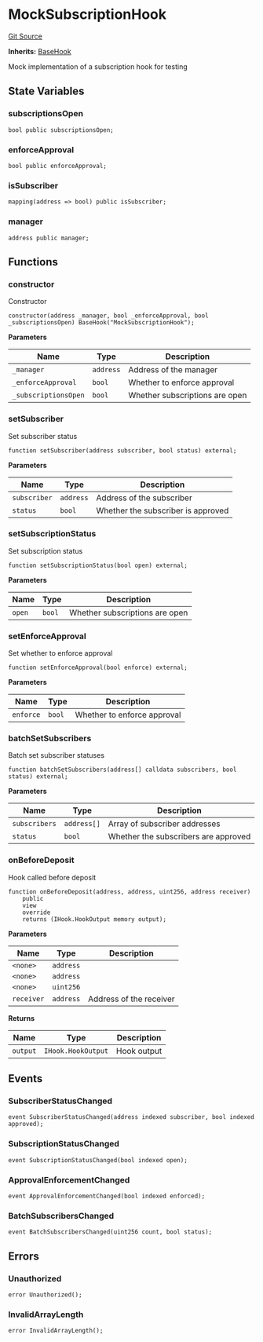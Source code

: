 # MockSubscriptionHook
[Git Source](https://github.com/SovaNetwork/fountfi/blob/a2137abe6629a13ef56e85f61ccb9fcfe0d3f27a/src/mocks/hooks/MockSubscriptionHook.sol)

**Inherits:**
[BaseHook](/src/hooks/BaseHook.sol/abstract.BaseHook.md)

Mock implementation of a subscription hook for testing


## State Variables
### subscriptionsOpen

```solidity
bool public subscriptionsOpen;
```


### enforceApproval

```solidity
bool public enforceApproval;
```


### isSubscriber

```solidity
mapping(address => bool) public isSubscriber;
```


### manager

```solidity
address public manager;
```


## Functions
### constructor

Constructor


```solidity
constructor(address _manager, bool _enforceApproval, bool _subscriptionsOpen) BaseHook("MockSubscriptionHook");
```
**Parameters**

|Name|Type|Description|
|----|----|-----------|
|`_manager`|`address`|Address of the manager|
|`_enforceApproval`|`bool`|Whether to enforce approval|
|`_subscriptionsOpen`|`bool`|Whether subscriptions are open|


### setSubscriber

Set subscriber status


```solidity
function setSubscriber(address subscriber, bool status) external;
```
**Parameters**

|Name|Type|Description|
|----|----|-----------|
|`subscriber`|`address`|Address of the subscriber|
|`status`|`bool`|Whether the subscriber is approved|


### setSubscriptionStatus

Set subscription status


```solidity
function setSubscriptionStatus(bool open) external;
```
**Parameters**

|Name|Type|Description|
|----|----|-----------|
|`open`|`bool`|Whether subscriptions are open|


### setEnforceApproval

Set whether to enforce approval


```solidity
function setEnforceApproval(bool enforce) external;
```
**Parameters**

|Name|Type|Description|
|----|----|-----------|
|`enforce`|`bool`|Whether to enforce approval|


### batchSetSubscribers

Batch set subscriber statuses


```solidity
function batchSetSubscribers(address[] calldata subscribers, bool status) external;
```
**Parameters**

|Name|Type|Description|
|----|----|-----------|
|`subscribers`|`address[]`|Array of subscriber addresses|
|`status`|`bool`|Whether the subscribers are approved|


### onBeforeDeposit

Hook called before deposit


```solidity
function onBeforeDeposit(address, address, uint256, address receiver)
    public
    view
    override
    returns (IHook.HookOutput memory output);
```
**Parameters**

|Name|Type|Description|
|----|----|-----------|
|`<none>`|`address`||
|`<none>`|`address`||
|`<none>`|`uint256`||
|`receiver`|`address`|Address of the receiver|

**Returns**

|Name|Type|Description|
|----|----|-----------|
|`output`|`IHook.HookOutput`|Hook output|


## Events
### SubscriberStatusChanged

```solidity
event SubscriberStatusChanged(address indexed subscriber, bool indexed approved);
```

### SubscriptionStatusChanged

```solidity
event SubscriptionStatusChanged(bool indexed open);
```

### ApprovalEnforcementChanged

```solidity
event ApprovalEnforcementChanged(bool indexed enforced);
```

### BatchSubscribersChanged

```solidity
event BatchSubscribersChanged(uint256 count, bool status);
```

## Errors
### Unauthorized

```solidity
error Unauthorized();
```

### InvalidArrayLength

```solidity
error InvalidArrayLength();
```

